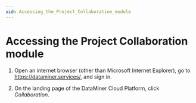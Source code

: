 ```yaml
---
uid: Accessing_the_Project_Collaboration_module
---
```


# Accessing the Project Collaboration module

1. Open an internet browser (other than Microsoft Internet Explorer), go to
<https://dataminer.services/>, and sign in.

2. On the landing page of the DataMiner Cloud Platform, click *Collaboration*.
